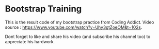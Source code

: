 # Bootstrap Training
This is the result code of my bootstrap practice from Coding Addict.
Video source : https://www.youtube.com/watch?v=Uhy3gtZoeOM&t=102s.

Dont forget to like and share his video (and subscribe his channel too) to appreciate his hardwork.
